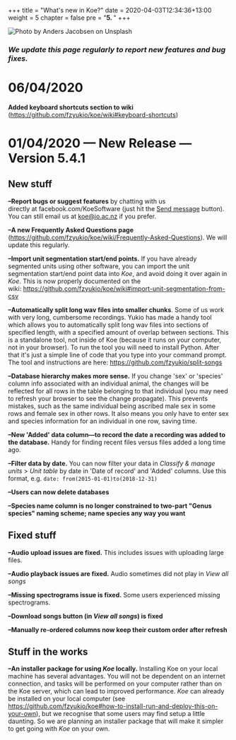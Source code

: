 +++
title = "What's new in Koe?"
date = 2020-04-03T12:34:36+13:00
weight = 5
chapter = false
pre = "<b>5. </b>"
+++

![Photo by Anders Jacobsen on Unsplash](https://i.ibb.co/3zzb5x9/anders-jacobsen-4-RC-a-A6xr-Ys-unsplash-HIPPO1.png)

### *We update this page regularly to report new features and bug fixes.*

# 06/04/2020
**Added keyboard shortcuts section to wiki** 
(https://github.com/fzyukio/koe/wiki#keyboard-shortcuts)




# 01/04/2020 — New Release — Version 5.4.1

## New stuff

**–Report bugs or suggest features** by chatting with us directly at facebook.com/KoeSoftware (just hit the [Send message](https://www.messenger.com/t/KoeSoftware) button). You can still email us at [koe@io.ac.nz](mailto:koe.io.ac.nz) if you prefer.

**–A new Frequently Asked Questions page** (https://github.com/fzyukio/koe/wiki/Frequently-Asked-Questions). We will update this regularly.

**–Import unit segmentation start/end points.** If you have already segmented units using other software, you can import the unit segmentation start/end point data into _Koe_, and avoid doing it over again in _Koe_. This is now properly documented on the wiki: https://github.com/fzyukio/koe/wiki#import-unit-segmentation-from-csv

**–Automatically split long wav files into smaller chunks**. Some of us work with very long, cumbersome recordings. Yukio has made a handy tool which allows you to automatically split long wav files into sections of specified length, with a specified amount of overlap between sections. This is a standalone tool, not inside of Koe (because it runs on your computer, not in your browser). To run the tool you will need to install Python. After that it's just a simple line of code that you type into your command prompt. The tool and instructions are here: https://github.com/fzyukio/split-songs

**–Database hierarchy makes more sense.** If you change 'sex' or 'species' column info associated with an individual animal, the changes will be reflected for all rows in the table belonging to that individual (you may need to refresh your browser to see the change propagate). This prevents mistakes, such as the same individual being ascribed male sex in some rows and female sex in other rows. It also means you only have to enter sex and species information for an individual in one row, saving time. 

**–New 'Added' data column—to record the date a recording was added to the database.** Handy for finding recent files versus files added a long time ago.

**–Filter data by date.** You can now filter your data in *Classify & manage units* > *Unit table* by date in 'Date of record' and 'Added' columns. Use this format, e.g. `date: from(2015-01-01)to(2018-12-31)`


**–Users can now delete databases**


**–Species name column is no longer constrained to two-part "Genus species" naming scheme; name species any way you want**

## Fixed stuff

**–Audio upload issues are fixed.** This includes issues with uploading large files.  

**–Audio playback issues are fixed.** Audio sometimes did not play in _View all songs_

**–Missing spectrograms issue is fixed.** Some users experienced missing spectrograms.

**–Download songs button (in _View all songs_) is fixed**

**–Manually re-ordered columns now keep their custom order after refresh**

## Stuff in the works

**–An installer package for using _Koe_ locally.** Installing Koe on your local machine has several advantages. You will not be dependent on an internet connection, and tasks will be performed on your computer rather than on the Koe server, which can lead to improved performance. _Koe_ can already be installed on your local computer (see https://github.com/fzyukio/koe#how-to-install-run-and-deploy-this-on-your-own), but we recognise that some users may find setup a little daunting. So we are planning an installer package that will make it simpler to get going with _Koe_ on your own.